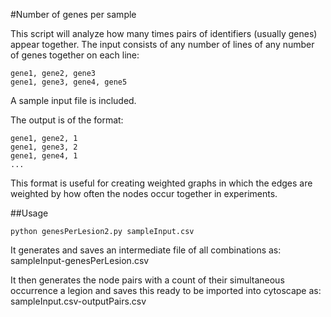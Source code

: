 #Number of genes per sample

This script will analyze how many times pairs of identifiers (usually genes) appear together. The input consists of any number of lines of any number of genes together on each line:

```
gene1, gene2, gene3
gene1, gene3, gene4, gene5
```

A sample input file is included.

The output is of the format:

```
gene1, gene2, 1
gene1, gene3, 2
gene1, gene4, 1
...
```

This format is useful for creating weighted graphs in which the edges are weighted by how often the nodes occur together in experiments. 

##Usage

```
python genesPerLesion2.py sampleInput.csv
```

It generates and saves an intermediate file of all combinations as: sampleInput-genesPerLesion.csv

It then generates the node pairs with a count of their simultaneous occurrence a legion and saves this ready to be imported into cytoscape as: sampleInput.csv-outputPairs.csv